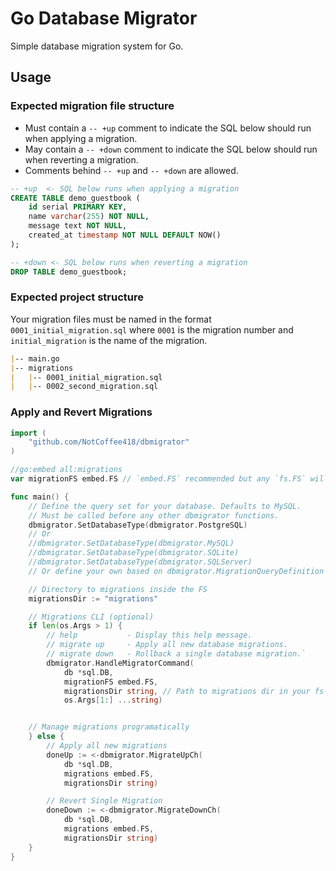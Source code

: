 # Go Database Migrator

Simple database migration system for Go.

## Usage

### Expected migration file structure

- Must contain a `-- +up` comment to indicate the SQL below should run when applying a migration.
- May contain a `-- +down` comment to indicate the SQL below should run when reverting a migration.
- Comments behind `-- +up` and `-- +down` are allowed.

```sql
-- +up  <- SQL below runs when applying a migration
CREATE TABLE demo_guestbook (
    id serial PRIMARY KEY,
    name varchar(255) NOT NULL,
    message text NOT NULL,
    created_at timestamp NOT NULL DEFAULT NOW()
);

-- +down <- SQL below runs when reverting a migration
DROP TABLE demo_guestbook;
```

### Expected project structure

Your migration files must be named in the format `0001_initial_migration.sql` where `0001` is the migration number and `initial_migration` is the name of the migration.

```md
|-- main.go
|-- migrations
|   |-- 0001_initial_migration.sql
|   |-- 0002_second_migration.sql
```

### Apply and Revert Migrations

```go
import (
    "github.com/NotCoffee418/dbmigrator"
)

//go:embed all:migrations
var migrationFS embed.FS // `embed.FS` recommended but any `fs.FS` will work

func main() {
    // Define the query set for your database. Defaults to MySQL.
    // Must be called before any other dbmigrator functions.
    dbmigrator.SetDatabaseType(dbmigrator.PostgreSQL)
    // Or
    //dbmigrator.SetDatabaseType(dbmigrator.MySQL)
    //dbmigrator.SetDatabaseType(dbmigrator.SQLite)
    //dbmigrator.SetDatabaseType(dbmigrator.SQLServer)
    // Or define your own based on dbmigrator.MigrationQueryDefinition

    // Directory to migrations inside the FS
    migrationsDir := "migrations"

    // Migrations CLI (optional)
    if len(os.Args > 1) {
        // help           - Display this help message.
        // migrate up     - Apply all new database migrations.
        // migrate down   - Rollback a single database migration.`
        dbmigrator.HandleMigratorCommand(
            db *sql.DB, 
            migrationFS embed.FS,
            migrationsDir string, // Path to migrations dir in your fs 
            os.Args[1:] ...string)


    // Manage migrations programatically
    } else {
        // Apply all new migrations
        doneUp := <-dbmigrator.MigrateUpCh(
            db *sql.DB,
            migrations embed.FS,
            migrationsDir string)

        // Revert Single Migration
        doneDown := <-dbmigrator.MigrateDownCh(
            db *sql.DB,
            migrations embed.FS,
            migrationsDir string)
    }
}
```
